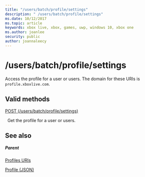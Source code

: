 ```yaml
---
title: "/users/batch/profile/settings"
description: " /users/batch/profile/settings"
ms.date: 10/12/2017
ms.topic: article
keywords: xbox live, xbox, games, uwp, windows 10, xbox one
ms.author: joanlee
security: public
author: joannaleecy
---
```


# /users/batch/profile/settings
Access the profile for a user or users. 
The domain for these URIs is `profile.xboxlive.com`.
  
<a id="ID4EV"></a>

 
## Valid methods

[POST (/users/batch/profile/settings)](uri-usersbatchprofilesettingspost.md)

&nbsp;&nbsp;Get the profile for a user or users.
 
<a id="ID4E6"></a>

 
## See also
 
<a id="ID4EBB"></a>

 
##### Parent 

[Profiles URIs](atoc-reference-profiles.md)

 [Profile (JSON)](../../json/json-profile.md)

   